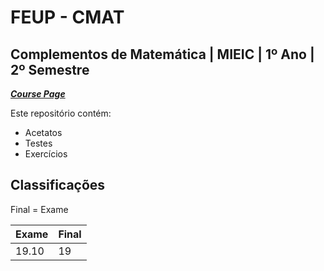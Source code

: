 # FEUP - CMAT

## Complementos de Matemática | MIEIC | 1º Ano | 2º Semestre


[***Course Page***](https://sigarra.up.pt/feup/pt/ucurr_geral.ficha_uc_view?pv_ocorrencia_id=436428)


Este repositório contém:
- Acetatos
- Testes
- Exercícios

## Classificações

Final = Exame

| Exame | Final
|---|---
| 19.10 | 19
